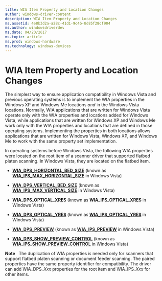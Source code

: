 ```yaml
---
title: WIA Item Property and Location Changes
author: windows-driver-content
description: WIA Item Property and Location Changes
ms.assetid: 4e8b3d2a-a28c-41d1-9c4b-8d85f28cf904
ms.author: windowsdriverdev
ms.date: 04/20/2017
ms.topic: article
ms.prod: windows-hardware
ms.technology: windows-devices
---
```


# WIA Item Property and Location Changes





The simplest way to ensure application compatibility in Windows Vista and previous operating systems is to implement the WIA properties in the Windows XP and Windows Me locations *and* in the Windows Vista locations. Normally, WIA applications that are written for Windows Vista operate only with the WIA properties and locations added for Windows Vista, while applications that are written for Windows XP and Windows Me work only with the WIA properties and locations that are defined in those operating systems. Implementing the properties in both locations allows applications that are written for Windows Vista, Windows XP, and Windows Me to work with the same property set implementation.

In operating systems before Windows Vista, the following WIA properties were located on the root item of a scanner driver that supported flatbed platen scanning. In Windows Vista, they are located on the flatbed item.

-   [**WIA\_DPS\_HORIZONTAL\_BED\_SIZE**](https://msdn.microsoft.com/library/windows/hardware/ff551399) (known as [**WIA\_IPS\_MAX\_HORIZONTAL\_SIZE**](https://msdn.microsoft.com/library/windows/hardware/ff552607) in Windows Vista)

-   [**WIA\_DPS\_VERTICAL\_BED\_SIZE**](https://msdn.microsoft.com/library/windows/hardware/ff551445) (known as [**WIA\_IPS\_MAX\_VERTICAL\_SIZE**](https://msdn.microsoft.com/library/windows/hardware/ff552611) in Windows Vista)

-   [**WIA\_DPS\_OPTICAL\_XRES**](https://msdn.microsoft.com/library/windows/hardware/ff551409) (known as [**WIA\_IPS\_OPTICAL\_XRES**](https://msdn.microsoft.com/library/windows/hardware/ff552620) in Windows Vista)

-   [**WIA\_DPS\_OPTICAL\_YRES**](https://msdn.microsoft.com/library/windows/hardware/ff551410) (known as [**WIA\_IPS\_OPTICAL\_YRES**](https://msdn.microsoft.com/library/windows/hardware/ff552622) in Windows Vista)

-   [**WIA\_DPS\_PREVIEW**](https://msdn.microsoft.com/library/windows/hardware/ff551422) (known as [**WIA\_IPS\_PREVIEW**](https://msdn.microsoft.com/library/windows/hardware/ff552643) in Windows Vista)

-   [**WIA\_DPS\_SHOW\_PREVIEW\_CONTROL**](https://msdn.microsoft.com/library/windows/hardware/ff551432) (known as [**WIA\_IPS\_SHOW\_PREVIEW\_CONTROL**](https://msdn.microsoft.com/library/windows/hardware/ff552652) in Windows Vista)

**Note**   The duplication of WIA properties is needed only for scanners that support flatbed platen scanning or document feeder scanning. The paired properties have the same property identifier for compatibility. The driver can add WIA\_DPS\_*Xxx* properties for the root item and WIA\_IPS\_*Xxx* for other items.

 

 

 





